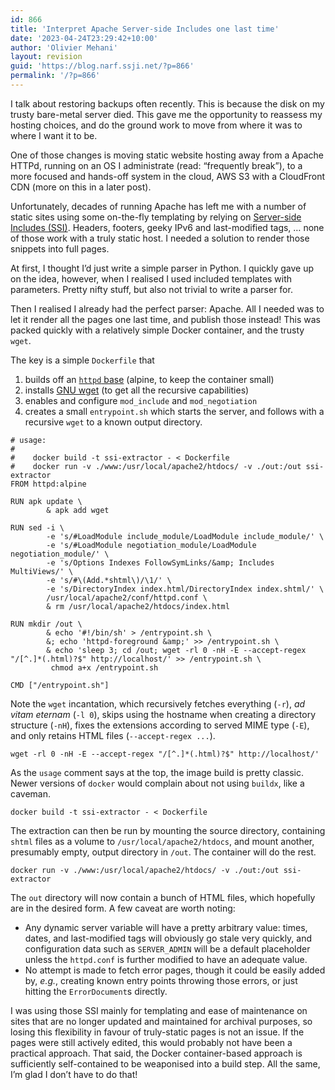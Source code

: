 ```yaml
---
id: 866
title: 'Interpret Apache Server-side Includes one last time'
date: '2023-04-24T23:29:42+10:00'
author: 'Olivier Mehani'
layout: revision
guid: 'https://blog.narf.ssji.net/?p=866'
permalink: '/?p=866'
---
```


I talk about restoring backups often recently. This is because the disk on my trusty bare-metal server died. This gave me the opportunity to reassess my hosting choices, and do the ground work to move from where it was to where I want it to be.

One of those changes is moving static website hosting away from a Apache HTTPd, running on an OS I administrate (read: “frequently break”), to a more focused and hands-off system in the cloud, AWS S3 with a CloudFront CDN (more on this in a later post).

Unfortunately, decades of running Apache has left me with a number of static sites using some on-the-fly templating by relying on [Server-side Includes (SSI)](https://httpd.apache.org/docs/current/howto/ssi.html). Headers, footers, geeky IPv6 and last-modified tags, … none of those work with a truly static host. I needed a solution to render those snippets into full pages.

At first, I thought I’d just write a simple parser in Python. I quickly gave up on the idea, however, when I realised I used included templates with parameters. Pretty nifty stuff, but also not trivial to write a parser for.

Then I realised I already had the perfect parser: Apache. All I needed was to let it render all the pages one last time, and publish those instead! This was packed quickly with a relatively simple Docker container, and the trusty `wget`.

The key is a simple `Dockerfile` that

1. builds off an [`httpd` base](http://hub.docker.com/_/apache) (alpine, to keep the container small)
2. installs [GNU wget](https://www.gnu.org/software/wget/) (to get all the recursive capabilities)
3. enables and configure `mod_include` and `mod_negotiation`
4. creates a small `entrypoint.sh` which starts the server, and follows with a recursive `wget` to a known output directory.

```
# usage:
#
#    docker build -t ssi-extractor - < Dockerfile
#    docker run -v ./www:/usr/local/apache2/htdocs/ -v ./out:/out ssi-extractor
FROM httpd:alpine

RUN apk update \
        & apk add wget

RUN sed -i \
        -e 's/#LoadModule include_module/LoadModule include_module/' \
        -e 's/#LoadModule negotiation_module/LoadModule negotiation_module/' \
        -e 's/Options Indexes FollowSymLinks/&amp; Includes MultiViews/' \
        -e 's/#\(Add.*shtml\)/\1/' \
        -e 's/DirectoryIndex index.html/DirectoryIndex index.shtml/' \
        /usr/local/apache2/conf/httpd.conf \
        & rm /usr/local/apache2/htdocs/index.html

RUN mkdir /out \
        & echo '#!/bin/sh' > /entrypoint.sh \
        &; echo 'httpd-foreground &amp;' >> /entrypoint.sh \
        & echo 'sleep 3; cd /out; wget -rl 0 -nH -E --accept-regex "/[^.]*(.html)?$" http://localhost/' >> /entrypoint.sh \
         chmod a+x /entrypoint.sh

CMD ["/entrypoint.sh"]
```

Note the `wget` incantation, which recursively fetches everything (`-r`), *ad vitam eternam* (`-l 0`), skips using the hostname when creating a directory structure (`-nH`), fixes the extensions according to served MIME type (`-E`), and only retains HTML files (`--accept-regex ...`).

```
wget -rl 0 -nH -E --accept-regex "/[^.]*(.html)?$" http://localhost/'
```

As the `usage` comment says at the top, the image build is pretty classic. Newer versions of `docker` would complain about not using `buildx`, like a caveman.

```
docker build -t ssi-extractor - < Dockerfile
```

The extraction can then be run by mounting the source directory, containing `shtml` files as a volume to `/usr/local/apache2/htdocs`, and mount another, presumably empty, output directory in `/out`. The container will do the rest.

```
docker run -v ./www:/usr/local/apache2/htdocs/ -v ./out:/out ssi-extractor
```

The `out` directory will now contain a bunch of HTML files, which hopefully are in the desired form. A few caveat are worth noting:

- Any dynamic server variable will have a pretty arbitrary value: times, dates, and last-modified tags will obviously go stale very quickly, and configuration data such as `SERVER_ADMIN` will be a default placeholder unless the `httpd.conf` is further modified to have an adequate value.
- No attempt is made to fetch error pages, though it could be easily added by, *e.g.*, creating known entry points throwing those errors, or just hitting the `ErrorDocument`s directly.

I was using those SSI mainly for templating and ease of maintenance on sites that are no longer updated and maintained for archival purposes, so losing this flexibility in favour of truly-static pages is not an issue. If the pages were still actively edited, this would probably not have been a practical approach. That said, the Docker container-based approach is sufficiently self-contained to be weaponised into a build step. All the same, I’m glad I don’t have to do that!